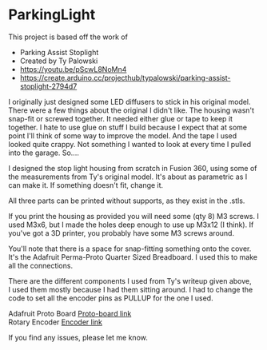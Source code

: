 
# ParkingLight

This project is based off the work of 

 * Parking Assist Stoplight
 * Created by Ty Palowski
 * https://youtu.be/pScwL8NoMn4
 * https://create.arduino.cc/projecthub/typalowski/parking-assist-stoplight-2794d7  
 

 
 I originally just designed some LED diffusers to stick in his original model.  There were a few 
 things about the original I didn't like.  The housing wasn't snap-fit or screwed together. It needed
 either glue or tape to keep it together.  I hate to use glue on stuff I build because I expect that at some point 
 I'll think of some way to improve the model.  And the tape I used looked quite crappy.  Not something I wanted to look
 at every time I pulled into the garage. So....
 
 I designed the stop light housing from scratch in Fusion 360, using some of the measurements from Ty's original model.  It's about as parametric as I can make it.  If something doesn't fit, change it.     
  
 All three parts can be printed without supports, as they exist in the .stls.   
  
 If you print the housing as provided you will need some (qty 8) M3 screws.  I used M3x6, but I made the holes deep enough to use 
 up M3x12 (I think).  If you've got a 3D printer, you probably have some M3 screws around.  
 
 You'll note that there is a space for snap-fitting something onto the cover.  It's the Adafruit Perma-Proto Quarter Sized Breadboard.  I used this to make all the connections.  
  
 There are the different components I used from Ty's writeup given above,  
 I used them mostly because I had them sitting around.  I had to change the code to set all the encoder pins as PULLUP for the one I used.  
 
 Adafruit Proto Board	[Proto-board link](https://www.adafruit.com/product/589)  
 Rotary Encoder        [Encoder link](https://www.digikey.com/en/products/detail/bourns-inc/PEC11R-4215F-S0024/4499665)
 
 
 If you find any issues, please let me know.  
